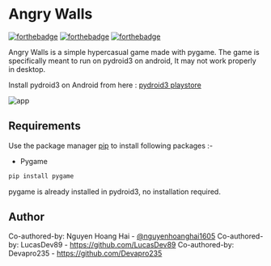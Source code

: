 # Angry Walls

[![forthebadge](https://forthebadge.com/images/badges/built-with-love.svg)](https://forthebadge.com)
[![forthebadge](https://forthebadge.com/images/badges/built-with-swag.svg)](https://forthebadge.com)
[![forthebadge](https://forthebadge.com/images/badges/made-with-python.svg)](https://forthebadge.com)

Angry Walls is a simple hypercasual game made with pygame. The game is specifically meant to run on pydroid3 on android, It may not work properly in desktop.

Install pydroid3 on Android from here : [pydroid3 playstore](https://play.google.com/store/apps/details?id=ru.iiec.pydroid3&hl=en_IN&gl=US)

![app](https://github.com/user-attachments/assets/d8b66827-5207-4898-99b5-1d57f62b10a1)

## Requirements

Use the package manager [pip](https://pip.pypa.io/en/stable/) to install following packages :-
* Pygame

```bash
pip install pygame
```

pygame is already installed in pydroid3, no installation required.


## Author
Co-authored-by: Nguyen Hoang Hai - [@nguyenhoanghai1605](https://github.com/nguyenhoanghai1605)
Co-authored-by: LucasDev89 - https://github.com/LucasDev89 
Co-authored-by: Devapro235 - https://github.com/Devapro235
